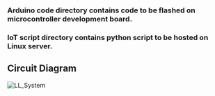 ### Arduino code directory contains code to be flashed on microcontroller development board.

### IoT script directory contains python script to be hosted on Linux server.


## Circuit Diagram

![LL_System](https://user-images.githubusercontent.com/39994054/120277563-d4424b80-c2d1-11eb-8eea-9b9565d8eb7a.JPG)

